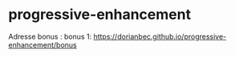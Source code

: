# progressive-enhancement

Adresse bonus :
	bonus 1: https://dorianbec.github.io/progressive-enhancement/bonus
